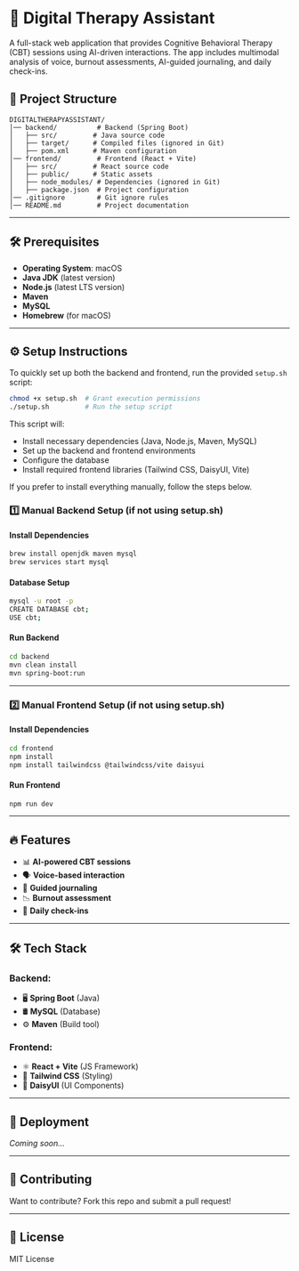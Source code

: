 # 🧠 Digital Therapy Assistant

A full-stack web application that provides Cognitive Behavioral Therapy (CBT) sessions using AI-driven interactions. The app includes multimodal analysis of voice, burnout assessments, AI-guided journaling, and daily check-ins.

## 🚀 Project Structure

```
DIGITALTHERAPYASSISTANT/
│── backend/          # Backend (Spring Boot)
│   ├── src/         # Java source code
│   ├── target/      # Compiled files (ignored in Git)
│   ├── pom.xml      # Maven configuration
│── frontend/         # Frontend (React + Vite)
│   ├── src/         # React source code
│   ├── public/      # Static assets
│   ├── node_modules/ # Dependencies (ignored in Git)
│   ├── package.json  # Project configuration
│── .gitignore        # Git ignore rules
│── README.md         # Project documentation
```

---

## 🛠️ Prerequisites

- **Operating System**: macOS
- **Java JDK** (latest version)
- **Node.js** (latest LTS version)
- **Maven**
- **MySQL**
- **Homebrew** (for macOS)

---

## ⚙️ Setup Instructions

To quickly set up both the backend and frontend, run the provided `setup.sh` script:

```bash
chmod +x setup.sh  # Grant execution permissions
./setup.sh         # Run the setup script
```

This script will:
- Install necessary dependencies (Java, Node.js, Maven, MySQL)
- Set up the backend and frontend environments
- Configure the database
- Install required frontend libraries (Tailwind CSS, DaisyUI, Vite)

If you prefer to install everything manually, follow the steps below.

### 1️⃣ Manual Backend Setup (if not using setup.sh)
#### **Install Dependencies**
```bash
brew install openjdk maven mysql
brew services start mysql
```
#### **Database Setup**
```bash
mysql -u root -p
CREATE DATABASE cbt;
USE cbt;
```
#### **Run Backend**
```bash
cd backend
mvn clean install
mvn spring-boot:run
```

---

### 2️⃣ Manual Frontend Setup (if not using setup.sh)
#### **Install Dependencies**
```bash
cd frontend
npm install
npm install tailwindcss @tailwindcss/vite daisyui
```
#### **Run Frontend**
```bash
npm run dev
```

---

## 🔥 Features

- 📊 **AI-powered CBT sessions**
- 🗣️ **Voice-based interaction**
- 📔 **Guided journaling**
- 📉 **Burnout assessment**
- 📅 **Daily check-ins**

---

## 🛠️ Tech Stack

### **Backend:**
- 🖥 **Spring Boot** (Java)
- 🛢 **MySQL** (Database)
- ⚙ **Maven** (Build tool)

### **Frontend:**
- ⚛ **React + Vite** (JS Framework)
- 🎨 **Tailwind CSS** (Styling)
- 🌼 **DaisyUI** (UI Components)

---

## 🚀 Deployment

_Coming soon..._

---

## 🤝 Contributing

Want to contribute? Fork this repo and submit a pull request! 

---

## 📄 License

MIT License
